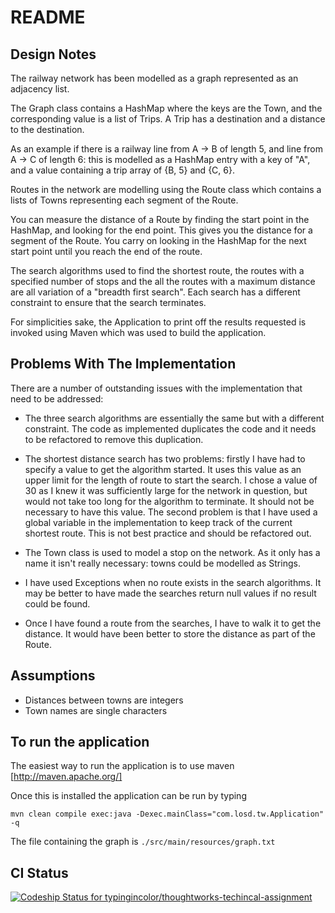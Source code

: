 # README #

## Design Notes ##

The railway network has been modelled as a graph represented as an adjacency list. 
 
The Graph class contains a HashMap where the keys are the Town, and the corresponding value is a list
of Trips. A Trip has a destination and a distance to the destination.

As an example if there is a railway line from A -> B of length 5, and line from A -> C of length 6: this
is modelled as a HashMap entry with a key of "A", and a value containing a trip array of {B, 5} and {C, 6}.

Routes in the network are modelling using the Route class which contains a lists of Towns representing each segment
of the Route.

You can measure the distance of a Route by finding the start point in the HashMap, and looking for the end point. 
This gives you the distance for a segment of the Route. You carry on looking in the HashMap for the next start point
until you reach the end of the route.

The search algorithms used to find the shortest route, the routes with a specified number of stops and the all
the routes with a maximum distance are all variation of a "breadth first search". Each search has a different 
constraint to ensure that the search terminates.

For simplicities sake, the Application to print off the results requested is invoked using Maven which was used
to build the application.

## Problems With The Implementation ##

There are a number of outstanding issues with the implementation that need to be addressed:

* The three search algorithms are essentially the same but with a different constraint. The code as implemented
  duplicates the code and it needs to be refactored to remove this duplication.
  
* The shortest distance search has two problems: firstly I have had to specify a value to get the algorithm started.
  It uses this value as an upper limit for the length of route to start the search. I chose a value of 30 as I knew
  it was sufficiently large for the network in question, but would not take too long for the algorithm to terminate.
  It should not be necessary to have this value. The second problem is that I have used a global variable in the implementation
  to keep track of the current shortest route. This is not best practice and should be refactored out.
  
* The Town class is used to model a stop on the network. As it only has a name it isn't really necessary: towns could
  be modelled as Strings.
 
* I have used Exceptions when no route exists in the search algorithms. It may be better to have made the searches
  return null values if no result could be found.
  
* Once I have found a route from the searches, I have to walk it to get the distance. It would have been better to 
  store the distance as part of the Route.

## Assumptions ##

* Distances between towns are integers
* Town names are single characters

## To run the application ##

The easiest way to run the application is to use maven [http://maven.apache.org/]

Once this is installed the application can be run by typing

    mvn clean compile exec:java -Dexec.mainClass="com.losd.tw.Application" -q
    
The file containing the graph is `./src/main/resources/graph.txt`

## CI Status ##

[ ![Codeship Status for typingincolor/thoughtworks-techincal-assignment](https://codeship.io/projects/7850e470-e5b8-0131-9be6-3221b462f0c1/status)](https://codeship.io/projects/25780)